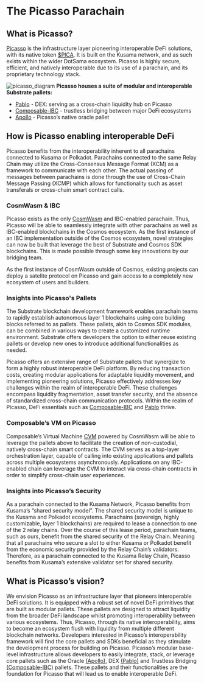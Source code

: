 # The Picasso Parachain 

## What is Picasso?

[Picasso] is the infrastructure layer pioneering interoperable DeFi solutions, with its native token [$PICA]. 
It is built on the Kusama network, and as such exists within the wider DotSama ecosystem. 
Picasso is highly secure, efficient, and natively interoperable due to its use of a parachain, 
and its proprietary technology stack.

[Picasso]: http://picasso.xyz
[$PICA]: ./picasso/tokenomics.md

![picasso_diagram](./picasso/picasso-diagram.png)
**Picasso houses a suite of modular and interoperable Substrate pallets:**

- [Pablo] - DEX: serving as a cross-chain liquidity hub on Picasso
- [Composable-IBC] - trustless bridging between major DeFi ecosystems
- [Apollo] - Picasso’s native oracle pallet

[Pablo]: ../products/pablo-overview.md
[Composable-IBC]: ../products/composable-ibc.md
[Apollo]: ../products/apollo-overview.md

## How is Picasso enabling interoperable DeFi

Picasso benefits from the interoperability inherent to all parachains connected to Kusama or Polkadot. 
Parachains connected to the same Relay Chain may utilize the Cross-Consensus Message Format 
(XCM) as a framework to communicate with each other. 
The actual passing of messages between parachains is done through the use of Cross-Chain Message Passing 
(XCMP) which allows for functionality such as asset transferals or cross-chain smart contract calls.

### CosmWasm & IBC

Picasso exists as the only [CosmWasm](../products/cosmwasm-vm-overview.md) and IBC-enabled parachain. 
Thus, Picasso will be able to seamlessly integrate with other parachains 
as well as IBC-enabled blockchains in the Cosmos ecosystem. 
As the first instance of an IBC implementation outside of the Cosmos ecosystem, 
novel strategies can now be built that leverage the best of Substrate and Cosmos SDK blockchains. 
This is made possible through some key innovations by our bridging team.

As the first instance of CosmWasm outside of Cosmos, existing projects can deploy a satelite protocol on Picasso and gain access to a completely new ecosystem of users and builders.

### Insights into Picasso's Pallets

The Substrate blockchain development framework enables parachain teams to rapidly establish autonomous layer 1 blockchains using core building blocks referred to as pallets. These pallets, akin to Cosmos SDK modules, can be combined in various ways to create a customized runtime environment. Substrate offers developers the option to either reuse existing pallets or develop new ones to introduce additional functionalities as needed.

Picasso offers an extensive range of Substrate pallets that synergize to form a highly robust interoperable DeFi platform. By reducing transaction costs, creating modular applications for adaptable liquidity movement, and implementing pioneering solutions, Picasso effectively addresses key challenges within the realm of interoperable DeFi. These challenges encompass liquidity fragmentation, asset transfer security, and the absence of standardized cross-chain communication protocols. Within the realm of Picasso, DeFi essentials such as [Composable-IBC] and [Pablo] thrive.

### Composable’s VM on Picasso

Composable’s Virtual Machine [CVM](../products/cvm.md) powered by CosmWasm will be able to leverage the pallets above to facilitate the creation of non-custodial, natively cross-chain smart contracts. The CVM serves as a top-layer orchestration layer, capable of calling into existing applications and pallets across multiple ecosystems asynchronously. Applications on any IBC-enabled chain can leverage the CVM to interact via cross-chain contracts in order to simplify cross-chain user experiences.

### Insights into Picasso’s Security

As a parachain connected to the Kusama Network, Picasso benefits from Kusama’s “shared security model”. 
The shared security model is unique to the Kusama and Polkadot ecosystems. 
Parachains (sovereign, highly customizable, layer 1 blockchains) 
are required to lease a connection to one of the 2 relay chains.
Over the course of this lease period, parachain teams, 
such as ours, benefit from the shared security of the Relay Chain.
Meaning that all parachains who secure a slot to either Kusama or Polkadot benefit from the economic security 
provided by the Relay Chain’s validators. 
Therefore, as a parachain connected to the Kusama Relay Chain, 
Picasso benefits from Kusama’s extensive validator set for shared security.

## What is Picasso’s vision?

We envision Picasso as an infrastructure layer that pioneers interoperable DeFi solutions. 
It is equipped with a robust set of novel DeFi primitives that are built as modular pallets. 
These pallets are designed 
to attract liquidity from the broader DeFi landscape whilst promoting interoperability between various ecosystems. 
Thus, Picasso, through its native interoperability, 
aims to become an ecosystem flush with liquidity from multiple different blockchain networks.
Developers interested in Picasso’s interoperability framework will find the core pallets and SDKs beneficial 
as they stimulate the development process for building on Picasso. 
Picasso’s modular base-level infrastructure allows developers to easily integrate, stack, 
or leverage core pallets such as the Oracle [(Apollo)], 
DEX [(Pablo)] and Trustless Bridging [(Composable-IBC)] pallets. 
These pallets and their functionalities are the foundation for Picasso that will lead us to enable interoperable DeFi.

[(Apollo)]: ../products/apollo-overview.md
[(Pablo)]: ../products/pablo-overview.md
[(Composable-IBC)]: ../products/composable-ibc.md